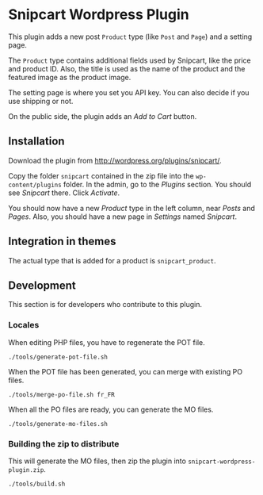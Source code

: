 Snipcart Wordpress Plugin
=========================

This plugin adds a new post `Product` type (like `Post` and `Page`) and a setting page.

The `Product` type contains additional fields used by Snipcart, like the price and product ID. Also, the title is used as the name of the product and the featured image as the product image.

The setting page is where you set you API key. You can also decide if you use shipping or not.

On the public side, the plugin adds an _Add to Cart_ button.

## Installation

Download the plugin from <http://wordpress.org/plugins/snipcart/>.

Copy the folder `snipcart` contained in the zip file into the `wp-content/plugins` folder. In the admin, go to the _Plugins_ section. You should see _Snipcart_ there. Click _Activate_.

You should now have a new _Product_ type in the left column, near _Posts_ and _Pages_. Also, you should have a new page in _Settings_ named _Snipcart_.

## Integration in themes

The actual type that is added for a product is `snipcart_product`.

## Development

This section is for developers who contribute to this plugin.

### Locales

When editing PHP files, you have to regenerate the POT file.

    ./tools/generate-pot-file.sh

When the POT file has been generated, you can merge with existing PO files.

    ./tools/merge-po-file.sh fr_FR

When all the PO files are ready, you can generate the MO files.

    ./tools/generate-mo-files.sh

### Building the zip to distribute

This will generate the MO files, then zip the plugin into `snipcart-wordpress-plugin.zip`.

    ./tools/build.sh
